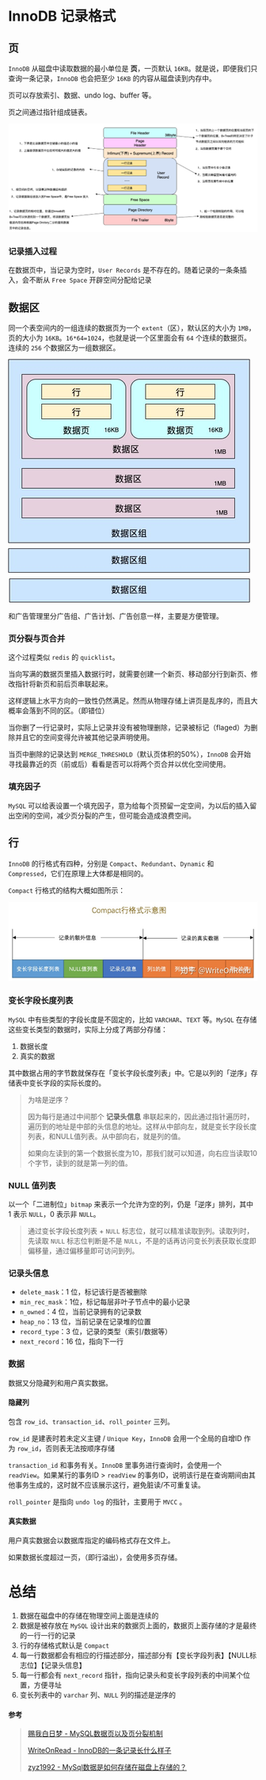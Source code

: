 # InnoDB 记录格式



## 页

`InnoDB` 从磁盘中读取数据的最小单位是 **页**，一页默认 `16KB`。就是说，即便我们只查询一条记录，`InnoDB` 也会把至少 `16KB` 的内容从磁盘读到内存中。

页可以存放索引、数据、undo log、buffer 等。

页之间通过指针组成链表。



![img](assets/1496926-20201126113029931-1621355504.png)





### 记录插入过程

在数据页中，当记录为空时，`User Records` 是不存在的。随着记录的一条条插入，会不断从 `Free Space` 开辟空间分配给记录







## 数据区

同一个表空间内的一组连续的数据页为一个 `extent`（区），默认区的大小为 `1MB`，页的大小为 `16KB`。`16*64=1024`，也就是说一个区里面会有 `64` 个连续的数据页。连续的 `256` 个数据区为一组数据区。

![img](assets/1496926-20201126113030834-1060222235.jpg)

和广告管理里分广告组、广告计划、广告创意一样，主要是方便管理。





### 页分裂与页合并

这个过程类似 `redis` 的 `quicklist`。

当向写满的数据页里插入数据行时，就需要创建一个新页、移动部分行到新页、修改指针将新页和前后页串联起来。

这样逻辑上水平方向的一致性仍然满足。然而从物理存储上讲页是乱序的，而且大概率会落到不同的区。（即错位）



当你删了一行记录时，实际上记录并没有被物理删除，记录被标记（flaged）为删除并且它的空间变得允许被其他记录声明使用。

当页中删除的记录达到 `MERGE_THRESHOLD`（默认页体积的50%），`InnoDB` 会开始寻找最靠近的页（前或后）看看是否可以将两个页合并以优化空间使用。



### 填充因子

`MySQL` 可以给表设置一个填充因子，意为给每个页预留一定空间，为以后的插入留出空闲的空间，减少页分裂的产生，但可能会造成浪费空间。







## 行

`InnoDB` 的行格式有四种，分别是 `Compact`、`Redundant`、`Dynamic` 和 `Compressed`，它们在原理上大体都是相同的。

`Compact` 行格式的结构大概如图所示：

![img](assets/v2-e1d54b47419e9a7fc1223c58f6e1d4e3_720w.jpg)



### 变长字段长度列表

`MySQL` 中有些类型的字段长度是不固定的，比如 `VARCHAR`、`TEXT` 等。`MySQL` 在存储这些变长类型的数据时，实际上分成了两部分存储：

1. 数据长度
2. 真实的数据

其中数据占用的字节数就保存在「变长字段长度列表」中。它是以列的「逆序」存储表中变长字段的实际长度的。

> 为啥是逆序？
>
> 因为每行是通过中间那个 **记录头信息** 串联起来的，因此通过指针遍历时，遍历到的地址是中部的头信息的地址。这样从中部向左，就是变长字段长度列表，和NULL值列表。从中部向右，就是列的值。
>
> 如果向左读到的第一个数据长度为10，那我们就可以知道，向右应当读取10个字节，读到的就是第一列的值。



### NULL 值列表

以一个「二进制位」`bitmap` 来表示一个允许为空的列，仍是「逆序」排列，其中 1 表示 `NULL`，0 表示非 `NULL`。

> 通过变长字段长度列表 + `NULL` 标志位，就可以精准读取到列。读取列时，先读取 `NULL` 标志位判断是不是 `NULL`，不是的话再访问变长列表获取长度即偏移量，通过偏移量即可访问到列。



### 记录头信息

- `delete_mask`：1 位，标记该行是否被删除
- `min_rec_mask`：1位，标记每层非叶子节点中的最小记录
- `n_owned`：4 位，当前记录拥有的记录数
- `heap_no`：13 位，当前记录在记录堆的位置
- `record_type`：3 位，记录的类型（索引/数据等）
- `next_record`：16 位，指向下一行



### 数据

数据又分隐藏列和用户真实数据。



#### 隐藏列

包含 `row_id`、`transaction_id`、`roll_pointer` 三列。

`row_id` 是建表时若未定义主键 / `Unique Key`，`InnoDB` 会用一个全局的自增ID 作为 `row_id`，否则表无法按顺序存储

`transaction_id` 和事务有关。`InnoDB` 里事务进行查询时，会使用一个 `readView`。如果某行的事务ID >  `readView` 的事务ID，说明该行是在查询期间由其他事务生成的，这时就不应该展示这行，避免脏读/不可重复读。

`roll_pointer` 是指向 `undo log` 的指针，主要用于 `MVCC` 。



#### 真实数据

用户真实数据会以数据库指定的编码格式存在文件上。

如果数据长度超过一页，（即行溢出），会使用多页存储。





# 总结

1. 数据在磁盘中的存储在物理空间上面是连续的
2. 数据是被存放在 `MySQL` 设计出来的数据页上面的，数据页上面存储的才是最终的一行一行的记录
3. 行的存储格式默认是 `Compact`
4. 每一行数据都会有相应的行描述部分，描述部分有【变长字段列表】【NULL标志位】【记录头信息】
5. 每一行都会有 `next_record` 指针，指向记录头和变长字段列表的中间某个位置，方便寻址
6. 变长列表中的 `varchar` 列、`NULL` 列的描述是逆序的





#### 参考

> [赐我白日梦 - MySQL数据页以及页分裂机制](https://www.cnblogs.com/ZhuChangwu/p/14041410.html)
>
> [WriteOnRead - InnoDB的一条记录长什么样子](https://zhuanlan.zhihu.com/p/147387036)
>
> [zyz1992 - MySql数据是如何存储在磁盘上存储的？](https://mp.weixin.qq.com/s/txnsywyS_NkYV4BIqPryCw)

